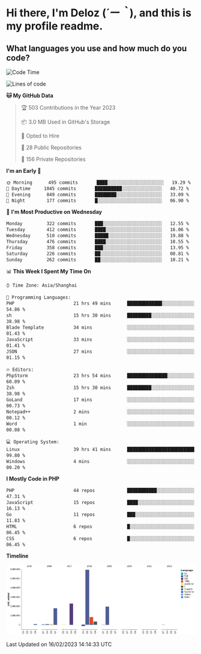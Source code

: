 # **Hi there, I'm Deloz (*´ー｀*), and this is my profile readme.**
<!--  [![Profile views](https://gpvc.arturio.dev/dank-del)](https://github.com/dank-del) -->
## **What languages you use and how much do you code?**

<!--START_SECTION:waka-->
![Code Time](http://img.shields.io/badge/Code%20Time-844%20hrs%2016%20mins-blue)

![Lines of code](https://img.shields.io/badge/From%20Hello%20World%20I%27ve%20Written-13%20Million%20lines%20of%20code-blue)

**🐱 My GitHub Data** 

> 🏆 503 Contributions in the Year 2023
 > 
> 📦 3.0 MB Used in GitHub's Storage 
 > 
> 💼 Opted to Hire
 > 
> 📜 28 Public Repositories 
 > 
> 🔑 156 Private Repositories  
 > 
**I'm an Early 🐤** 

```text
🌞 Morning      495 commits       ████░░░░░░░░░░░░░░░░░░░░░   19.29 % 
🌆 Daytime     1045 commits       ██████████░░░░░░░░░░░░░░░   40.72 % 
🌃 Evening      849 commits       ████████░░░░░░░░░░░░░░░░░   33.09 % 
🌙 Night        177 commits       █░░░░░░░░░░░░░░░░░░░░░░░░   06.90 % 

```
📅 **I'm Most Productive on Wednesday** 

```text
Monday         322 commits       ███░░░░░░░░░░░░░░░░░░░░░░   12.55 % 
Tuesday        412 commits       ████░░░░░░░░░░░░░░░░░░░░░   16.06 % 
Wednesday      510 commits       █████░░░░░░░░░░░░░░░░░░░░   19.88 % 
Thursday       476 commits       ████░░░░░░░░░░░░░░░░░░░░░   18.55 % 
Friday         358 commits       ███░░░░░░░░░░░░░░░░░░░░░░   13.95 % 
Saturday       226 commits       ██░░░░░░░░░░░░░░░░░░░░░░░   08.81 % 
Sunday         262 commits       ██░░░░░░░░░░░░░░░░░░░░░░░   10.21 % 

```


📊 **This Week I Spent My Time On** 

```text
⌚︎ Time Zone: Asia/Shanghai

💬 Programming Languages: 
PHP                      21 hrs 49 mins      █████████████░░░░░░░░░░░░   54.86 % 
sh                       15 hrs 30 mins      █████████░░░░░░░░░░░░░░░░   38.98 % 
Blade Template           34 mins             ░░░░░░░░░░░░░░░░░░░░░░░░░   01.43 % 
JavaScript               33 mins             ░░░░░░░░░░░░░░░░░░░░░░░░░   01.41 % 
JSON                     27 mins             ░░░░░░░░░░░░░░░░░░░░░░░░░   01.15 % 

🔥 Editors: 
PhpStorm                 23 hrs 54 mins      ███████████████░░░░░░░░░░   60.09 % 
Zsh                      15 hrs 30 mins      █████████░░░░░░░░░░░░░░░░   38.98 % 
GoLand                   17 mins             ░░░░░░░░░░░░░░░░░░░░░░░░░   00.73 % 
Notepad++                2 mins              ░░░░░░░░░░░░░░░░░░░░░░░░░   00.12 % 
Word                     1 min               ░░░░░░░░░░░░░░░░░░░░░░░░░   00.08 % 

💻 Operating System: 
Linux                    39 hrs 41 mins      █████████████████████████   99.80 % 
Windows                  4 mins              ░░░░░░░░░░░░░░░░░░░░░░░░░   00.20 % 

```

**I Mostly Code in PHP** 

```text
PHP                      44 repos            ███████████░░░░░░░░░░░░░░   47.31 % 
JavaScript               15 repos            ████░░░░░░░░░░░░░░░░░░░░░   16.13 % 
Go                       11 repos            ███░░░░░░░░░░░░░░░░░░░░░░   11.83 % 
HTML                     6 repos             █░░░░░░░░░░░░░░░░░░░░░░░░   06.45 % 
CSS                      6 repos             █░░░░░░░░░░░░░░░░░░░░░░░░   06.45 % 

```


**Timeline**

![Chart not found](https://raw.githubusercontent.com/deloz/deloz/main/charts/bar_graph.png) 


 Last Updated on 16/02/2023 14:14:33 UTC
<!--END_SECTION:waka-->
